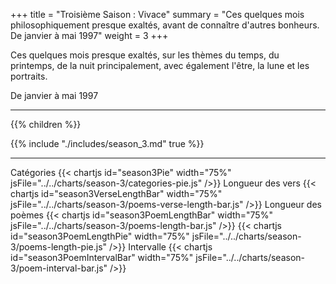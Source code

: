 +++
title = "Troisième Saison : Vivace"
summary = "Ces quelques mois philosophiquement presque exaltés, avant de connaître d'autres bonheurs. De janvier à mai 1997"
weight = 3
+++

Ces quelques mois presque exaltés, sur les thèmes du temps, du printemps, de la nuit principalement, avec également l'être, la lune et les portraits.

De janvier à mai 1997

---
{{% children  %}}

{{% include "./includes/season_3.md" true %}}

---
Catégories
{{< chartjs id="season3Pie" width="75%" jsFile="../../charts/season-3/categories-pie.js" />}}
Longueur des vers
{{< chartjs id="season3VerseLengthBar" width="75%" jsFile="../../charts/season-3/poems-verse-length-bar.js" />}}
Longueur des poèmes
{{< chartjs id="season3PoemLengthBar" width="75%" jsFile="../../charts/season-3/poems-length-bar.js" />}}
{{< chartjs id="season3PoemLengthPie" width="75%" jsFile="../../charts/season-3/poems-length-pie.js" />}}
Intervalle
{{< chartjs id="season3PoemIntervalBar" width="75%" jsFile="../../charts/season-3/poem-interval-bar.js" />}}
